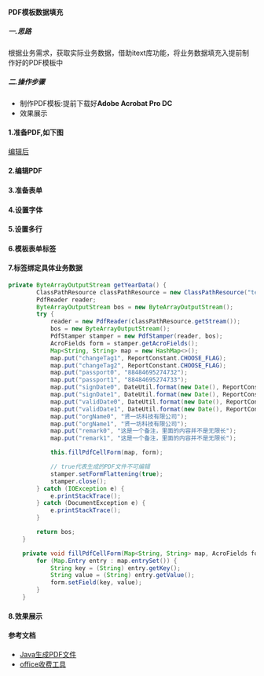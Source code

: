
#### PDF模板数据填充
##### 一.思路
根据业务需求，获取实际业务数据，借助itext库功能，将业务数据填充入提前制作好的PDF模板中

##### 二.操作步骤
- 制作PDF模板:提前下载好**Adobe Acrobat Pro DC**
- 效果展示

#### 1.准备PDF,如下图
[编辑后](image/simple.jpg)
#### 2.编辑PDF
[](image/edit.jpg)
[](image/edit1.jpg)
[](image/edit2.jpg)
#### 3.准备表单
[](image/prepare.jpg)
[](image/prepare1.jpg)
#### 4.设置字体
[](image/font.jpg)
#### 5.设置多行
[](image/multipleLine.jpg)
#### 6.模板表单标签
[](image/tag.jpg)
#### 7.标签绑定具体业务数据
```java
private ByteArrayOutputStream getYearData() {
        ClassPathResource classPathResource = new ClassPathResource("template/pdf-template.pdf");
        PdfReader reader;
        ByteArrayOutputStream bos = new ByteArrayOutputStream();
        try {
            reader = new PdfReader(classPathResource.getStream());
            bos = new ByteArrayOutputStream();
            PdfStamper stamper = new PdfStamper(reader, bos);
            AcroFields form = stamper.getAcroFields();
            Map<String, String> map = new HashMap<>();
            map.put("changeTag1", ReportConstant.CHOOSE_FLAG);
            map.put("changeTag2", ReportConstant.CHOOSE_FLAG);
            map.put("passport0", "88484695274732");
            map.put("passport1", "88484695274733");
            map.put("signDate0", DateUtil.format(new Date(), ReportConstant.DATE_FORMAT_YMS));
            map.put("signDate1", DateUtil.format(new Date(), ReportConstant.DATE_FORMAT_YMS));
            map.put("validDate0", DateUtil.format(new Date(), ReportConstant.DATE_FORMAT_YM));
            map.put("validDate1", DateUtil.format(new Date(), ReportConstant.DATE_FORMAT_YM));
            map.put("orgName0", "贤一坊科技有限公司");
            map.put("orgName1", "贤一坊科技有限公司");
            map.put("remark0", "这是一个备注，里面的内容并不是无限长");
            map.put("remark1", "这是一个备注，里面的内容并不是无限长");

            this.fillPdfCellForm(map, form);

            // true代表生成的PDF文件不可编辑
            stamper.setFormFlattening(true);
            stamper.close();
        } catch (IOException e) {
            e.printStackTrace();
        } catch (DocumentException e) {
            e.printStackTrace();
        }

        return bos;
    }

    private void fillPdfCellForm(Map<String, String> map, AcroFields form) throws IOException, DocumentException {
        for (Map.Entry entry : map.entrySet()) {
            String key = (String) entry.getKey();
            String value = (String) entry.getValue();
            form.setField(key, value);
        }
    }
```
#### 8.效果展示
[](image/result.jpg)



#### 参考文档
- [Java生成PDF文件](https://www.cnblogs.com/qlqwjy/p/8213989.html)
- [office收费工具](https://www.e-iceblue.cn/licensing/install-spirepdf-for-java-from-maven-repository.html)
